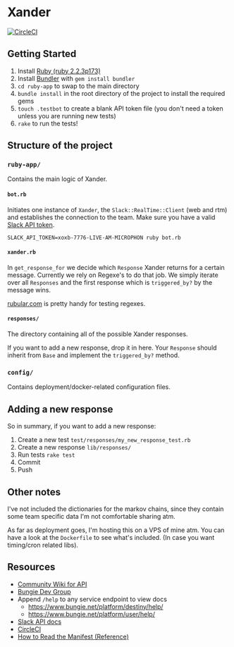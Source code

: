 # Xander

[![CircleCI](https://circleci.com/gh/wpp/xander/tree/master.svg?style=svg)](https://circleci.com/gh/wpp/xander/tree/master)

## Getting Started

1. Install [Ruby (ruby 2.2.3p173)](https://github.com/rbenv/ruby-build)
2. Install [Bundler](https://bundler.io) with `gem install bundler`
3. `cd ruby-app` to swap to the main directory
4. `bundle install` in the root directory of the project to install the required
   gems
5. `touch .testbot` to create a blank API token file (you don't need a token
   unless you are running new tests)
6. `rake` to run the tests!

## Structure of the project

### `ruby-app/`

Contains the main logic of Xander.

#### `bot.rb`

Initiates one instance of `Xander`, the `Slack::RealTime::Client` (web and rtm)
and establishes the connection to the team.
Make sure you have a valid [Slack API token](https://api.slack.com/tokens).

    SLACK_API_TOKEN=xoxb-7776-LIVE-AM-MICROPHON ruby bot.rb

#### `xander.rb`

In `get_response_for` we decide which `Response` Xander returns for a certain
message.  Currently we rely on Regexe's to do that job. We simply iterate over
all `Responses` and the first response which is `triggered_by?` by the message
wins.

[rubular.com](http://rubular.com) is pretty handy for testing regexes.

#### `responses/`

The directory containing all of the possible Xander responses.

If you want to add a new response, drop it in here.  Your `Response` should
inherit from `Base` and implement the `triggered_by?` method.

### `config/`

Contains deployment/docker-related configuration files.


## Adding a new response

So in summary, if you want to add a new response:

1. Create a new test `test/responses/my_new_response_test.rb`
2. Create a new response `lib/responses/`
3. Run tests `rake test`
4. Commit
5. Push


## Other notes

I've not included the dictionaries for the markov chains, since they contain
some team specific data I'm not comfortable sharing atm.

As far as deployment goes, I'm hosting this on a VPS of mine atm. You can have a
look at the `Dockerfile` to see what's included. (In case you want timing/cron
related libs).


## Resources

- [Community Wiki for API](https://destinydevs.github.io/BungieNetPlatform)
- [Bungie Dev Group](https://www.bungie.net/en/Clan/Forum/39966)
- Append `/help` to any service endpoint to view docs
    - https://www.bungie.net/platform/destiny/help/
    - https://www.bungie.net/platform/user/help/
- [Slack API docs](https://api.slack.com/rtm)
- [CircleCI](https://circleci.com/docs/gettingstarted/)
- [How to Read the Manifest
  (Reference)](https://www.bungie.net/en/Clan/Post/39966/105901734/0/0)
